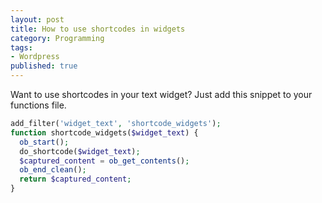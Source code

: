 ```yaml
---
layout: post
title: How to use shortcodes in widgets
category: Programming
tags:
- Wordpress
published: true
---
```

Want to use shortcodes in your text widget? Just add this snippet to your functions file.

``` php
add_filter('widget_text', 'shortcode_widgets');
function shortcode_widgets($widget_text) {
  ob_start();
  do_shortcode($widget_text);
  $captured_content = ob_get_contents();
  ob_end_clean();
  return $captured_content;
}
```